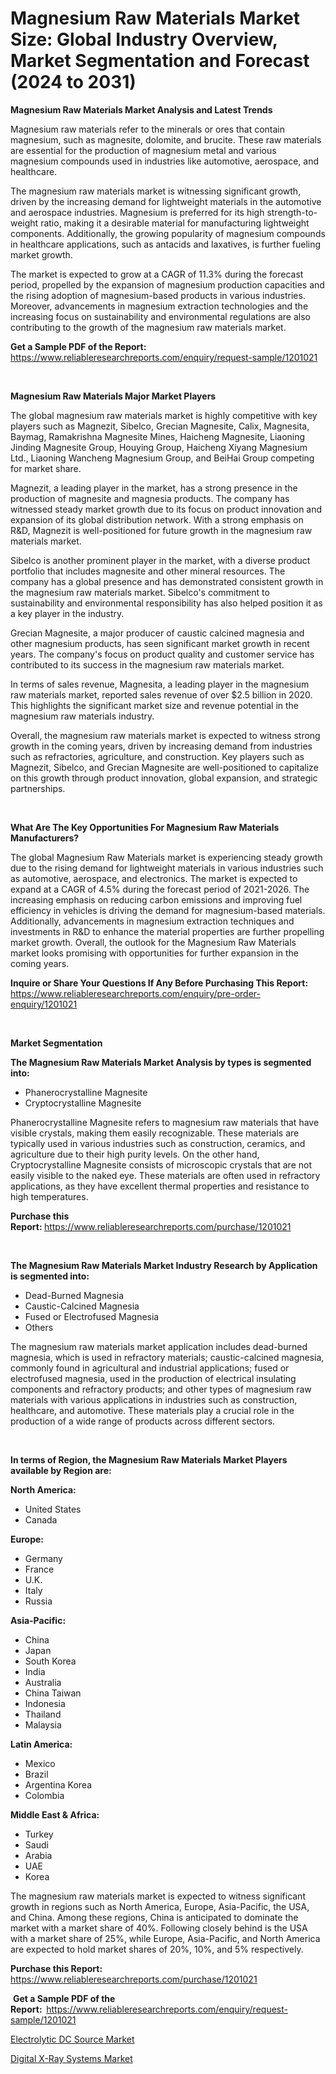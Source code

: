 <p><h1>Magnesium Raw Materials Market Size: Global Industry Overview, Market Segmentation and Forecast (2024 to 2031)</h1></p><p><strong>Magnesium Raw Materials Market Analysis and Latest Trends</strong></p>
<p><p>Magnesium raw materials refer to the minerals or ores that contain magnesium, such as magnesite, dolomite, and brucite. These raw materials are essential for the production of magnesium metal and various magnesium compounds used in industries like automotive, aerospace, and healthcare.</p><p>The magnesium raw materials market is witnessing significant growth, driven by the increasing demand for lightweight materials in the automotive and aerospace industries. Magnesium is preferred for its high strength-to-weight ratio, making it a desirable material for manufacturing lightweight components. Additionally, the growing popularity of magnesium compounds in healthcare applications, such as antacids and laxatives, is further fueling market growth.</p><p>The market is expected to grow at a CAGR of 11.3% during the forecast period, propelled by the expansion of magnesium production capacities and the rising adoption of magnesium-based products in various industries. Moreover, advancements in magnesium extraction technologies and the increasing focus on sustainability and environmental regulations are also contributing to the growth of the magnesium raw materials market.</p></p>
<p><strong>Get a Sample PDF of the Report:&nbsp;</strong> <a href="https://www.reliableresearchreports.com/enquiry/request-sample/1201021">https://www.reliableresearchreports.com/enquiry/request-sample/1201021</a></p>
<p>&nbsp;</p>
<p><strong>Magnesium Raw Materials Major Market Players</strong></p>
<p><p>The global magnesium raw materials market is highly competitive with key players such as Magnezit, Sibelco, Grecian Magnesite, Calix, Magnesita, Baymag, Ramakrishna Magnesite Mines, Haicheng Magnesite, Liaoning Jinding Magnesite Group, Houying Group, Haicheng Xiyang Magnesium Ltd., Liaoning Wancheng Magnesium Group, and BeiHai Group competing for market share.</p><p>Magnezit, a leading player in the market, has a strong presence in the production of magnesite and magnesia products. The company has witnessed steady market growth due to its focus on product innovation and expansion of its global distribution network. With a strong emphasis on R&D, Magnezit is well-positioned for future growth in the magnesium raw materials market.</p><p>Sibelco is another prominent player in the market, with a diverse product portfolio that includes magnesite and other mineral resources. The company has a global presence and has demonstrated consistent growth in the magnesium raw materials market. Sibelco's commitment to sustainability and environmental responsibility has also helped position it as a key player in the industry.</p><p>Grecian Magnesite, a major producer of caustic calcined magnesia and other magnesium products, has seen significant market growth in recent years. The company's focus on product quality and customer service has contributed to its success in the magnesium raw materials market.</p><p>In terms of sales revenue, Magnesita, a leading player in the magnesium raw materials market, reported sales revenue of over $2.5 billion in 2020. This highlights the significant market size and revenue potential in the magnesium raw materials industry.</p><p>Overall, the magnesium raw materials market is expected to witness strong growth in the coming years, driven by increasing demand from industries such as refractories, agriculture, and construction. Key players such as Magnezit, Sibelco, and Grecian Magnesite are well-positioned to capitalize on this growth through product innovation, global expansion, and strategic partnerships.</p></p>
<p>&nbsp;</p>
<p><strong>What Are The Key Opportunities For Magnesium Raw Materials Manufacturers?</strong></p>
<p><p>The global Magnesium Raw Materials market is experiencing steady growth due to the rising demand for lightweight materials in various industries such as automotive, aerospace, and electronics. The market is expected to expand at a CAGR of 4.5% during the forecast period of 2021-2026. The increasing emphasis on reducing carbon emissions and improving fuel efficiency in vehicles is driving the demand for magnesium-based materials. Additionally, advancements in magnesium extraction techniques and investments in R&D to enhance the material properties are further propelling market growth. Overall, the outlook for the Magnesium Raw Materials market looks promising with opportunities for further expansion in the coming years.</p></p>
<p><strong>Inquire or Share Your Questions If Any Before Purchasing This Report:</strong> <a href="https://www.reliableresearchreports.com/enquiry/pre-order-enquiry/1201021">https://www.reliableresearchreports.com/enquiry/pre-order-enquiry/1201021</a></p>
<p>&nbsp;</p>
<p><strong>Market Segmentation</strong></p>
<p><strong>The Magnesium Raw Materials Market Analysis by types is segmented into:</strong></p>
<p><ul><li>Phanerocrystalline Magnesite</li><li>Cryptocrystalline Magnesite</li></ul></p>
<p><p>Phanerocrystalline Magnesite refers to magnesium raw materials that have visible crystals, making them easily recognizable. These materials are typically used in various industries such as construction, ceramics, and agriculture due to their high purity levels. On the other hand, Cryptocrystalline Magnesite consists of microscopic crystals that are not easily visible to the naked eye. These materials are often used in refractory applications, as they have excellent thermal properties and resistance to high temperatures.</p></p>
<p><strong>Purchase this Report:&nbsp;</strong><a href="https://www.reliableresearchreports.com/purchase/1201021">https://www.reliableresearchreports.com/purchase/1201021</a></p>
<p>&nbsp;</p>
<p><strong>The Magnesium Raw Materials Market Industry Research by Application is segmented into:</strong></p>
<p><ul><li>Dead-Burned Magnesia</li><li>Caustic-Calcined Magnesia</li><li>Fused or Electrofused Magnesia</li><li>Others</li></ul></p>
<p><p>The magnesium raw materials market application includes dead-burned magnesia, which is used in refractory materials; caustic-calcined magnesia, commonly found in agricultural and industrial applications; fused or electrofused magnesia, used in the production of electrical insulating components and refractory products; and other types of magnesium raw materials with various applications in industries such as construction, healthcare, and automotive. These materials play a crucial role in the production of a wide range of products across different sectors.</p></p>
<p>&nbsp;</p>
<p><strong>In terms of Region, the Magnesium Raw Materials Market Players available by Region are:</strong></p>
<p>
    <p> <strong> North America: </strong>
        <ul>
            <li>United States</li>
            <li>Canada</li>
        </ul>
        </p> 
    <p> <strong> Europe: </strong>
        <ul>
            <li>Germany</li>
            <li>France</li>
            <li>U.K.</li>
            <li>Italy</li>
            <li>Russia</li>
        </ul>
        </p> 
    <p> <strong> Asia-Pacific: </strong>
        <ul>
            <li>China</li>
            <li>Japan</li>
            <li>South Korea</li>
            <li>India</li>
            <li>Australia</li>
            <li>China Taiwan</li>
            <li>Indonesia</li>
            <li>Thailand</li>
            <li>Malaysia</li>
        </ul>
        </p> 
    <p> <strong> Latin America: </strong>
        <ul>
            <li>Mexico</li>
            <li>Brazil</li>
            <li>Argentina Korea</li>
            <li>Colombia</li>
        </ul>
        </p> 
    <p> <strong> Middle East & Africa: </strong>
        <ul>
            <li>Turkey</li>
            <li>Saudi</li>
            <li>Arabia</li>
            <li>UAE</li>
            <li>Korea</li>
        </ul>
    </p>
    </p>
<p><p>The magnesium raw materials market is expected to witness significant growth in regions such as North America, Europe, Asia-Pacific, the USA, and China. Among these regions, China is anticipated to dominate the market with a market share of 40%. Following closely behind is the USA with a market share of 25%, while Europe, Asia-Pacific, and North America are expected to hold market shares of 20%, 10%, and 5% respectively.</p></p>
<p><strong>Purchase this Report: </strong><a href="https://www.reliableresearchreports.com/purchase/1201021">https://www.reliableresearchreports.com/purchase/1201021</a></p>
<p>&nbsp;<strong>Get a Sample PDF of the Report:&nbsp;&nbsp;</strong><a href="https://www.reliableresearchreports.com/enquiry/request-sample/1201021">https://www.reliableresearchreports.com/enquiry/request-sample/1201021</a></p>
<p><strong></strong></p>
<p><p><a href="https://github.com/dimitrishawkinswaynenp91rgz/Market-Research-Report-List-1/blob/main/electrolytic-dc-source-market.md">Electrolytic DC Source Market</a></p><p><a href="https://github.com/danielneavesallisons03mba/Market-Research-Report-List-1/blob/main/digital-x-ray-systems-market.md">Digital X-Ray Systems Market</a></p></p>